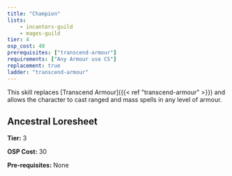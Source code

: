 ```yaml
---
title: "Champion"
lists:
    - incantors-guild
    - mages-guild
tier: 4
osp_cost: 40
prerequisites: ["transcend-armour"]
requirements: ["Any Armour use CS"]
replacement: true
ladder: "transcend-armour"
---
```

This skill replaces [Transcend Armour]({{< ref "transcend-armour" >}}) and allows the character to cast ranged and mass spells in any level of armour.


## Ancestral Loresheet

**Tier:** 3

**OSP Cost:** 30

**Pre-requisites:** None